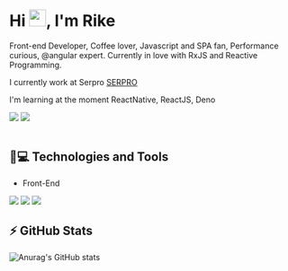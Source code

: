
<h1>Hi <img src="https://camo.githubusercontent.com/e8e7b06ecf583bc040eb60e44eb5b8e0ecc5421320a92929ce21522dbc34c891/68747470733a2f2f6d656469612e67697068792e636f6d2f6d656469612f6876524a434c467a6361737252346961377a2f67697068792e676966" width="30px">, I'm Rike</h1>

<p>Front-end Developer, Coffee lover, Javascript and SPA fan, Performance curious, @angular expert. Currently in love with RxJS and Reactive Programming.</p>
<p>I currently work at Serpro <a href="google.com">SERPRO</a></p>
<p>I'm learning at the moment ReactNative, ReactJS, Deno</p>

[<img src="https://img.shields.io/badge/GitHub-100000?style=for-the-badge&logo=github&logoColor=white" />](https://github.com/rikeprado)
[<img src="https://img.shields.io/badge/linkedin-%230077B5.svg?&style=for-the-badge&logo=linkedin&logoColor=white"/>](https://www.linkedin.com/in/USERNAME/) 
<br />
<br />




## 🚀💻 Technologies and Tools

<ul>
  <li>Front-End</li>
</ul>

<p>
  <img src="https://img.shields.io/badge/PHP-777BB4?style=for-the-badge&logo=php&logoColor=white" />
  <img src="https://img.shields.io/badge/JavaScript-F7DF1E?style=for-the-badge&logo=javascript&logoColor=black" />
  <img src="https://img.shields.io/badge/Python-3776AB?style=for-the-badge&logo=python&logoColor=white" />
</p>





## ⚡ GitHub Stats
![Anurag's GitHub stats](https://github-readme-stats.vercel.app/api?username=rikeprado&show_icons=true&theme=tokyonight)

